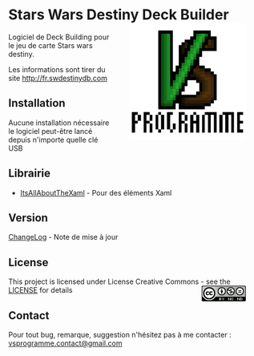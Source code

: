 # Stars Wars Destiny Deck Builder<a href="https://github.com/VincentSinel"><img align="right" src="https://raw.githubusercontent.com/VincentSinel/Image/master/Icone.png" width="233" style="margin:0px 30px" alt="VS Programme"></a>

Logiciel de Deck Building pour le jeu de carte Stars wars destiny.

Les informations sont tirer du site http://fr.swdestinydb.com

## Installation

Aucune installation nécessaire le logiciel peut-être lancé depuis n'importe quelle clé USB

## Librairie

* [ItsAllAboutTheXaml](https://itsallaboutthexaml.blogspot.com/) - Pour des éléments Xaml

## Version

[ChangeLog](Note%20Mise%20A%20Jour.txt) - Note de mise à jour

## License

This project is licensed under License Creative Commons - see the [LICENSE](https://creativecommons.org/licenses/by-nc-nd/4.0/) for details<a href="https://creativecommons.org/licenses/by-nc-nd/4.0/"><img align="right" src="https://raw.githubusercontent.com/VincentSinel/Image/master/License%20Creative%20Commons.png" width="88" style="margin:0px 30px" alt="VS Programme"></a>

## Contact

Pour tout bug, remarque, suggestion n'hésitez pas à me contacter :
vsprogramme.contact@gmail.com

